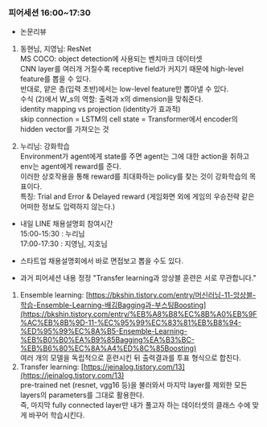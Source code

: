 ### 피어세션 16:00~17:30 

- 논문리뷰
1. 동현님, 지영님: ResNet \
MS COCO: object detection에 사용되는 벤치마크 데이터셋 \
CNN layer를 여러개 거칠수록 receptive field가 커지기 때문에 high-level feature를 뽑을 수 있다. \
반대로, 얕은 층(입력 초반)에서는 low-level feature만 뽑아낼 수 있다. \
수식 (2)에서 W_s의 역할: 출력과 x의 dimension을 맞춰준다. \
identity mapping vs projection  (identity가 효과적) \
skip connection = LSTM의 cell state = Transformer에서 encoder의 hidden vector를 가져오는 것

2. 누리님: 강화학습 \
Environment가 agent에게 state를 주면 agent는 그에 대한 action을 취하고 env는 agent에게 reward를 준다. \
이러한 상호작용을 통해 reward를 최대화하는 policy를 찾는 것이 강화학습의 목표이다. \
특징: Trial and Error & Delayed reward (게임화면 외에 게임의 우승전략 같은 어떠한 정보도 입력하지 않는다.)

- 내일 LINE 채용설명회 참여시간 \
15:00-15:30 : 누리님 \
17:00-17:30 : 지영님, 지호님 
- 스타트업 채용설명회에서 바로 면접보고 뽑을 수도 있다.

- 과거 피어세션 내용 정정 "Transfer learning과 앙상블 훈련은 서로 무관합니다."
1. Ensemble learning: [https://bkshin.tistory.com/entry/머신러닝-11-앙상블-학습-Ensemble-Learning-배깅Bagging과-부스팅Boosting](https://bkshin.tistory.com/entry/%EB%A8%B8%EC%8B%A0%EB%9F%AC%EB%8B%9D-11-%EC%95%99%EC%83%81%EB%B8%94-%ED%95%99%EC%8A%B5-Ensemble-Learning-%EB%B0%B0%EA%B9%85Bagging%EA%B3%BC-%EB%B6%80%EC%8A%A4%ED%8C%85Boosting) \
여러 개의 모델을 독립적으로 훈련시킨 뒤 출력결과를 투표 형식으로 합친다.
2. Transfer learning: [https://jeinalog.tistory.com/13](https://jeinalog.tistory.com/13)  \
pre-trained net (resnet, vgg16 등)을 불러와서 마지막 layer를 제외한 모든 layers의 parameters를 그대로 활용한다. \
즉, 마지막 fully connected layer만 내가 풀고자 하는 데이터셋의 클래스 수에 맞게 바꾸어 학습시킨다.
